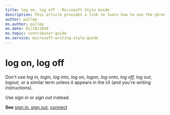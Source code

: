 ```yaml
---
title: log on, log off - Microsoft Style Guide
description: This article provides a link to learn how to use the phrases log on and log off in Microsoft documents.
author: pallep
ms.author: pallep
ms.date: 01/19/2018
ms.topic: contributor-guide
ms.service: microsoft-writing-style-guide
---
```


# log on, log off

Don't use *log in, login, log into, log on, logon, log onto, log off, log out, logout,* or a similar term unless it 
appears in the UI (and you're writing instructions). 

Use *sign in* or *sign out* instead.

**See** [sign in, sign out](~/a-z-word-list-term-collections/s/sign-in-sign-out.md), [connect](~/a-z-word-list-term-collections/c/connect.md)
